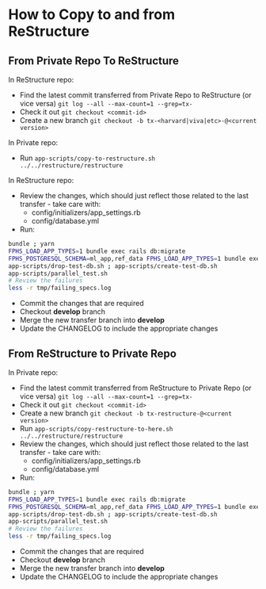 # How to Copy to and from ReStructure

## From Private Repo To ReStructure

In ReStructure repo:

- Find the latest commit transferred from Private Repo to ReStructure (or vice versa) `git log --all --max-count=1 --grep=tx-`
- Check it out `git checkout <commit-id>`
- Create a new branch `git checkout -b tx-<harvard|viva|etc>-@<current version>`

In Private repo:

- Run `app-scripts/copy-to-restructure.sh ../../restructure/restructure`

In ReStructure repo:

- Review the changes, which should just reflect those related to the last transfer - take care with:
  - config/initializers/app_settings.rb
  - config/database.yml
- Run:

```sh
bundle ; yarn
FPHS_LOAD_APP_TYPES=1 bundle exec rails db:migrate
FPHS_POSTGRESQL_SCHEMA=ml_app,ref_data FPHS_LOAD_APP_TYPES=1 bundle exec rake db:structure:dump
app-scripts/drop-test-db.sh ; app-scripts/create-test-db.sh
app-scripts/parallel_test.sh
# Review the failures
less -r tmp/failing_specs.log
```

- Commit the changes that are required
- Checkout **develop** branch
- Merge the new transfer branch into **develop**
- Update the CHANGELOG to include the appropriate changes

## From ReStructure to Private Repo

In Private repo:

- Find the latest commit transferred from ReStructure to Private Repo (or vice versa) `git log --all --max-count=1 --grep=tx-`
- Check it out `git checkout <commit-id>`
- Create a new branch `git checkout -b tx-restructure-@<current version>`
- Run `app-scripts/copy-restructure-to-here.sh ../../restructure/restructure`
- Review the changes, which should just reflect those related to the last transfer - take care with:
  - config/initializers/app_settings.rb
  - config/database.yml
- Run:

```sh
bundle ; yarn
FPHS_LOAD_APP_TYPES=1 bundle exec rails db:migrate
FPHS_POSTGRESQL_SCHEMA=ml_app,ref_data FPHS_LOAD_APP_TYPES=1 bundle exec rake db:structure:dump
app-scripts/drop-test-db.sh ; app-scripts/create-test-db.sh
app-scripts/parallel_test.sh
# Review the failures
less -r tmp/failing_specs.log
```

- Commit the changes that are required
- Checkout **develop** branch
- Merge the new transfer branch into **develop**
- Update the CHANGELOG to include the appropriate changes
